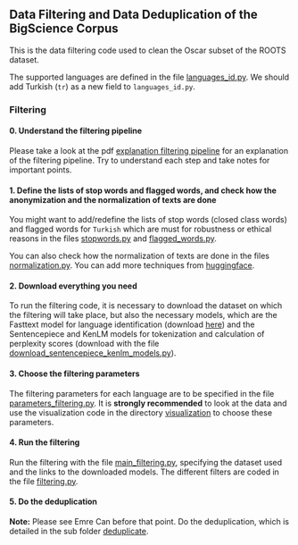 ## Data Filtering and Data Deduplication of the BigScience Corpus

This is the data filtering code used to clean the Oscar subset of the ROOTS dataset.

The supported languages are defined in the file [languages_id.py](https://github.com/bigscience-workshop/data-preparation/blob/main/preprocessing/training/01b_oscar_cleaning_and_filtering/languages_id.py).
We should add Turkish (`tr`) as a new field to `languages_id.py`. 

### Filtering

#### 0. Understand the filtering pipeline

Please take a look at the pdf [explanation filtering pipeline](https://drive.google.com/file/d/1cCJ8sWE88TRLDAa3eHLmXO4JlkR2QzLY/view?usp=sharing) for an explanation of the filtering pipeline. Try to understand each step and take notes for important points. 

#### 1. Define the lists of stop words and flagged words, and check how the anonymization and the normalization of texts are done

You might want to add/redefine the lists of stop words (closed class words) and flagged words for `Turkish` which are must for robustness or ethical reasons in the files [stopwords.py](https://github.com/bigscience-workshop/data-preparation/blob/main/preprocessing/training/01b_oscar_cleaning_and_filtering/stopwords.py) and [flagged_words.py](https://github.com/bigscience-workshop/data-preparation/blob/main/preprocessing/training/01b_oscar_cleaning_and_filtering/flagged_words.py).

You can also check how the normalization of texts are done in the files [normalization.py](https://github.com/bigscience-workshop/data-preparation/blob/main/preprocessing/training/01b_oscar_cleaning_and_filtering/normalization.py). You can add more techniques from [huggingface](https://huggingface.co/docs/tokenizers/api/normalizers).

#### 2. Download everything you need

To run the filtering code, it is necessary to download the dataset on which the filtering will take place, but also the necessary models, which are the Fasttext model for language identification (download [here](https://dl.fbaipublicfiles.com/fasttext/supervised-models/lid.176.bin)) and the Sentencepiece and KenLM models for tokenization and calculation of perplexity scores (download with the file [download_sentencepiece_kenlm_models.py](https://github.com/bigscience-workshop/data-preparation/blob/main/preprocessing/training/01b_oscar_cleaning_and_filtering/download_sentencepiece_kenlm_models.py)).

#### 3. Choose the filtering parameters

The filtering parameters for each language are to be specified in the file [parameters_filtering.py](https://github.com/bigscience-workshop/data-preparation/blob/main/preprocessing/training/01b_oscar_cleaning_and_filtering/parameters_filtering.py). It is **strongly recommended** to look at the data and use the visualization code in the directory [visualization](https://github.com/bigscience-workshop/data-preparation/tree/main/preprocessing/training/01b_oscar_cleaning_and_filtering/visualization) to choose these parameters.

#### 4. Run the filtering

Run the filtering with the file [main_filtering.py](https://github.com/bigscience-workshop/data-preparation/blob/main/preprocessing/training/01b_oscar_cleaning_and_filtering/main_filtering.py), specifying the dataset used and the links to the downloaded models. The different filters are coded in the file [filtering.py](https://github.com/bigscience-workshop/data-preparation/blob/main/preprocessing/training/01b_oscar_cleaning_and_filtering/filtering.py).

#### 5. Do the deduplication
**Note:** Please see Emre Can before that point.
Do the deduplication, which is detailed in the sub folder [deduplicate](https://github.com/bigscience-workshop/data-preparation/tree/main/preprocessing/training/01b_oscar_cleaning_and_filtering/deduplicate).
